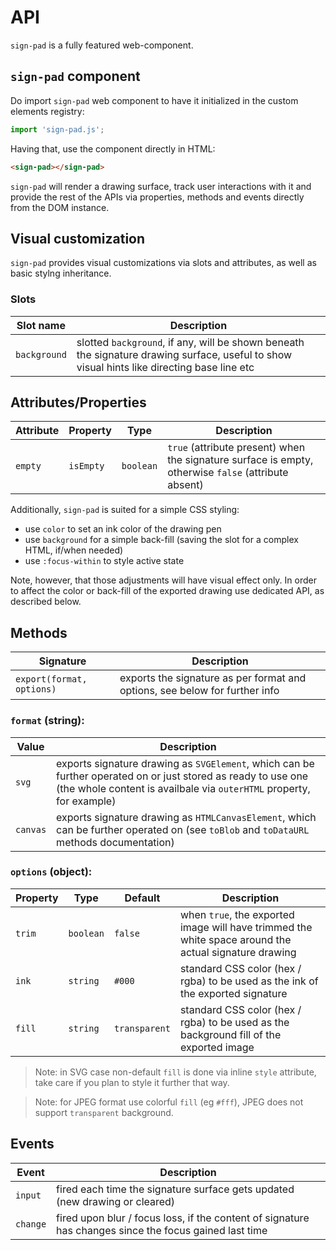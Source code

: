 # API

`sign-pad` is a fully featured web-component.

## `sign-pad` component

Do import `sign-pad` web component to have it initialized in the custom elements registry:
```js
import 'sign-pad.js';
```

Having that, use the component directly in HTML:
```html
<sign-pad></sign-pad>
```

`sign-pad` will render a drawing surface, track user interactions with it and provide the rest of the APIs via properties, methods and events directly from the DOM instance.

## Visual customization

`sign-pad` provides visual customizations via slots and attributes, as well as basic stylng inheritance.

### Slots

| Slot name    | Description |
|--------------|-------------|
| `background` | slotted `background`, if any, will be shown beneath the signature drawing surface, useful to show visual hints like directing base line etc |

## Attributes/Properties

| Attribute | Property    | Type      | Description |
|-----------|-------------|-----------|-------------|
| `empty`   | `isEmpty`   | `boolean` | `true` (attribute present) when the signature surface is empty, otherwise `false` (attribute absent) |

Additionally, `sign-pad` is suited for a simple CSS styling:
- use `color` to set an ink color of the drawing pen
- use `background` for a simple back-fill (saving the slot for a complex HTML, if/when needed)
- use `:focus-within` to style active state

Note, however, that those adjustments will have visual effect only. In order to affect the color or back-fill of the exported drawing use dedicated API, as described below.

## Methods

| Signature                 | Description |
|---------------------------|-------------|
| `export(format, options)` | exports the signature as per format and options, see below for further info |

### `format` (string):
| Value    | Description |
|----------|-------------|
| `svg`    | exports signature drawing as `SVGElement`, which can be further operated on or just stored as ready to use one (the whole content is availbale via `outerHTML` property, for example) |
| `canvas` | exports signature drawing as `HTMLCanvasElement`, which can be further operated on (see `toBlob` and `toDataURL` methods documentation) |

### `options` (object):
| Property | Type      | Default       | Description |
|----------|-----------|---------------|-------------|
| `trim`   | `boolean` | `false`       | when `true`, the exported image will have trimmed the white space around the actual signature drawing |
| `ink`    | `string`  | `#000`        | standard CSS color (hex / rgba) to be used as the ink of the exported signature |
| `fill`   | `string`  | `transparent` | standard CSS color (hex / rgba) to be used as the background fill of the exported image |

> Note: in SVG case non-default `fill` is done via inline `style` attribute, take care if you plan to style it further that way.

> Note: for JPEG format use colorful `fill` (eg `#fff`), JPEG does not support `transparent` background.

## Events

| Event    | Description |
|----------|-------------|
| `input`  | fired each time the signature surface gets updated (new drawing or cleared) |
| `change` | fired upon blur / focus loss, if the content of signature has changes since the focus gained last time |